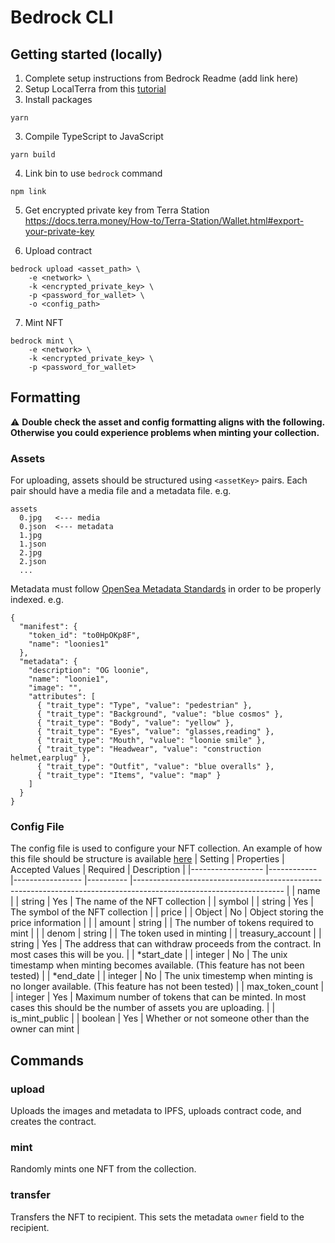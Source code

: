 # Bedrock CLI

## Getting started (locally)
1. Complete setup instructions from Bedrock Readme (add link here)
2. Setup LocalTerra from this [tutorial](https://docs.terra.money/Tutorials/Smart-contracts/Overview.html)
3. Install packages
```
yarn
```
3. Compile TypeScript to JavaScript
```
yarn build
```
4. Link bin to use `bedrock` command
```
npm link
```
5. Get encrypted private key from Terra Station
https://docs.terra.money/How-to/Terra-Station/Wallet.html#export-your-private-key

6. Upload contract
```
bedrock upload <asset_path> \
	-e <network> \
	-k <encrypted_private_key> \
	-p <password_for_wallet> \
	-o <config_path>
```
7. Mint NFT
```
bedrock mint \
	-e <network> \
	-k <encrypted_private_key> \
	-p <password_for_wallet>
```

## Formatting

:warning: **Double check the asset and config formatting aligns with the following. Otherwise you could experience problems when minting your collection.**

### Assets
For uploading, assets should be structured using `<assetKey>` pairs. Each pair should have a media file and a metadata file.
e.g.
```
assets
  0.jpg   <--- media
  0.json  <--- metadata
  1.jpg
  1.json
  2.jpg
  2.json
  ...
```
Metadata must follow [OpenSea Metadata Standards](https://docs.opensea.io/docs/metadata-standards) in order to be properly indexed.
e.g.
```
{
  "manifest": {
    "token_id": "to0HpOKp8F",
    "name": "loonies1"
  },
  "metadata": {
    "description": "OG loonie",
    "name": "loonie1",
    "image": "",
    "attributes": [
      { "trait_type": "Type", "value": "pedestrian" },
      { "trait_type": "Background", "value": "blue cosmos" },
      { "trait_type": "Body", "value": "yellow" },
      { "trait_type": "Eyes", "value": "glasses,reading" },
      { "trait_type": "Mouth", "value": "loonie smile" },
      { "trait_type": "Headwear", "value": "construction helmet,earplug" },
      { "trait_type": "Outfit", "value": "blue overalls" },
      { "trait_type": "Items", "value": "map" }
    ]
  }
}
```
### Config File
The config file is used to configure your NFT collection. An example of how this file should be structure is available [here](google.com)
| Setting          	| Properties 	| Accepted Values 	| Required 	| Description                                                                                                       	|
|------------------	|------------	|-----------------	|----------	|-------------------------------------------------------------------------------------------------------------------	|
| name             	|            	| string          	| Yes      	| The name of the NFT collection                                                                                    	|
| symbol           	|            	| string          	| Yes      	| The symbol of the NFT collection                                                                                  	|
| price            	|            	| Object          	| No       	| Object storing the price information                                                                              	|
|                  	| amount     	| string          	|          	| The number of tokens required to mint                                                                             	|
|                  	| denom      	| string          	|          	| The token used in minting                                                                                         	|
| treasury_account 	|            	| string          	| Yes      	| The address that can withdraw proceeds from the contract. In most cases this will be you.                         	|
| *start_date      	|            	| integer         	| No       	| The unix timestamp when minting becomes available. (This feature has not been tested)                             	|
| *end_date        	|            	| integer         	| No       	| The unix timestemp when minting is no longer available. (This feature has not been tested)                        	|
| max_token_count  	|            	| integer         	| Yes      	| Maximum number of tokens that can be minted. In most cases this should be the number of assets you are uploading. 	|
| is_mint_public   	|            	| boolean         	| Yes      	| Whether or not someone other than the owner can mint                                                              	|

## Commands
### upload
Uploads the images and metadata to IPFS, uploads contract code, and creates the contract.

### mint
Randomly mints one NFT from the collection. 

### transfer
Transfers the NFT to recipient. This sets the metadata `owner` field to the recipient.
